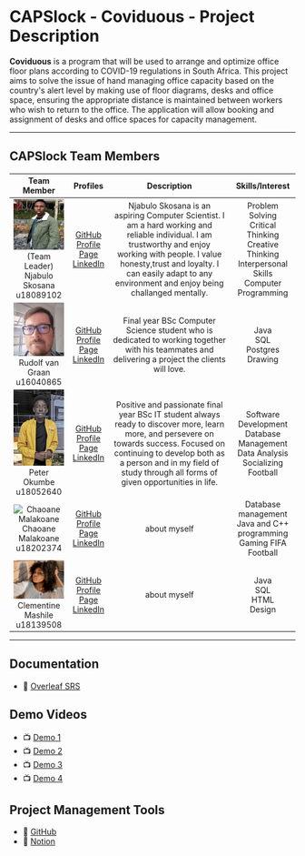 # CAPSlock - Coviduous - Project Description

**Coviduous** is a program that will be used to arrange and optimize office floor plans according to COVID-19 regulations in South Africa. This project aims to solve the issue of hand managing office capacity based on the country's alert level by making use of floor diagrams, desks and office space, ensuring the appropriate distance is maintained between workers who wish to return to the office. The application will allow booking and assignment of desks and office spaces for capacity management.

---

## CAPSlock Team Members

| **Team Member** | **Profiles** | **Description** | **Skills/Interest**
| :-----: | :-----: | :-----: | :-----: |
| ![Njabulo Skosana](https://github.com/COS301-SE-2021/Coviduous/blob/master/team_photos/Njabulo_photo.png) <br/> (Team Leader) <br/> Njabulo Skosana <br/> u18089102 | [GitHub](https://github.com/njabuloskosana) <br/> [Profile Page](https://njabuloskosana.github.io/) <br/> [LinkedIn](https://www.linkedin.com/in/njabulo-skosana-594108210/) <br/> | Njabulo Skosana is an aspiring Computer Scientist. I am a hard working and reliable individual. I am trustworthy and enjoy working with people. I value honesty,trust and loyalty. I can easily adapt to any environment and enjoy being challanged mentally. | Problem Solving<br/>Critical Thinking<br/>Creative Thinking<br/>Interpersonal Skills<br/>Computer Programming |
| ![Rudolf van Graan](https://github.com/COS301-SE-2021/Coviduous/blob/master/team_photos/Rudolf_photo.jpg "Rudolf van Graan") <br/> Rudolf van Graan <br/> u16040865 | [GitHub](https://github.com/u16040865) <br/> [Profile Page](https://u16040865.github.io/) <br/> [LinkedIn](https://www.linkedin.com/in/rudolf-van-graan-48a7471a9/) <br/> | Final year BSc Computer Science student who is dedicated to working together with his teammates and delivering a project the clients will love. | Java<br/>SQL<br/>Postgres<br/>Drawing |
| ![Peter Okumbe](https://github.com/COS301-SE-2021/Coviduous/blob/master/team_photos/peter_photo.jpg) <br/> Peter Okumbe <br/> u18052640 | [GitHub](https://github.com/peterokumbe17) <br/> [Profile Page](https://peterokumbe17.github.io/) <br/> [LinkedIn](https://www.linkedin.com/in/peter-okumbe-65a887203/) <br/> | Positive and passionate final year BSc IT student always ready to discover more, learn more, and persevere on towards success. Focused on continuing to develop both as a person and in my field of study through all forms of given opportunities in life. | Software Development<br/>Database Management<br/>Data Analysis<br/>Socializing</br>Football |
| ![Chaoane Malakoane](https://github.com/COS301-SE-2021/Coviduous/blob/master/team_photos/chaks.png) <br/> Chaoane Malakoane <br/> u18202374 | [GitHub](https://github.com/u18202374-Chaks) <br/> [Profile Page](https://u18202374-Chaks.github.io/) <br/> [LinkedIn](https://www.linkedin.com/in/chaoane-malakoane-06ab8620b/) <br/> | about myself | Database management<br/> Java and C++ programming<br/>Gaming FIFA</br>Football |
| ![Clementine Mashile](https://github.com/COS301-SE-2021/Coviduous/blob/master/team_photos/Clementine_photo.jpg "Clementine Mashile") <br/> Clementine Mashile <br/> u18139508 |  [GitHub](https://github.com/Clementine-Mashile) <br/> [Profile Page](https://Clementine-Mashile.github.io/) <br/> [LinkedIn](https://www.linkedin.com/in/clementime-mashile-b61013210/) <br/> | about myself | Java<br/>SQL<br/>HTML<br/>Design |

---

## Documentation

- :open_book: [Overleaf SRS](https://www.overleaf.com/read/jftdfnkqnghg)

## Demo Videos

- :tv: [Demo 1](https://)
- :tv: [Demo 2](https://)
- :tv: [Demo 3](https://)
- :tv: [Demo 4](https://)

## Project Management Tools

- :open_book: [GitHub](https://github.com/COS301-SE-2021/Coviduous/projects)
- :open_book: [Notion](https://www.notion.so/COS301-CAPSTONE-PROJECT-d8479771dc5841e592fb4a3685e19a1a)
